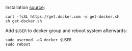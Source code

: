 Installation [source]((https://github.com/docker/docker-install)):

```shell
curl -fsSL https://get.docker.com -o get-docker.sh
sh get-docker.sh
```

Add `$USER` to docker group and reboot system afterwards:

```shell
sudo usermod -aG docker $USER
sudo reboot
```